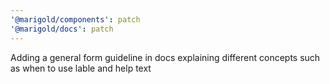 ```yaml
---
'@marigold/components': patch
'@marigold/docs': patch
---
```


Adding a general form guideline in docs explaining different concepts such as when to use lable and help text
